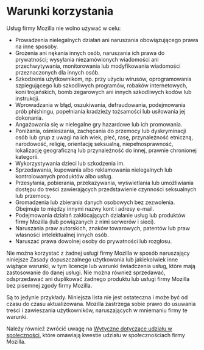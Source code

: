 # Warunki korzystania

Usług firmy Mozilla nie wolno używać w celu:

* Prowadzenia nielegalnych działań ani naruszania obowiązującego prawa na inne sposoby.
* Grożenia ani nękania innych osób, naruszania ich prawa do prywatności; wysyłania niezamówionych wiadomości ani przechwytywania, monitorowania lub modyfikowania wiadomości przeznaczonych dla innych osób.
* Szkodzenia użytkownikom, np. przy użyciu wirusów, oprogramowania szpiegującego lub szkodliwych programów, robaków internetowych, koni trojańskich, bomb zegarowych ani innych szkodliwych kodów lub instrukcji.
* Wprowadzania w błąd, oszukiwania, defraudowania, podejmowania prób phishingu, popełniania kradzieży tożsamości lub usiłowania jej dokonania.
* Angażowania się w nielegalne gry hazardowe lub ich promowania.
* Poniżania, ośmieszania, zachęcania do przemocy lub dyskryminacji osób lub grup z uwagi na ich wiek, płeć, rasę, przynależność etniczną, narodowość, religię, orientację seksualną, niepełnosprawność, lokalizację geograficzną lub przynależność do innej, prawnie chronionej kategorii.
* Wykorzystywania dzieci lub szkodzenia im.
* Sprzedawania, kupowania albo reklamowania nielegalnych lub kontrolowanych produktów albo usług.
* Przesyłania, pobierania, przekazywania, wyświetlania lub umożliwiania dostępu do treści zawierających przedstawienie czynności seksualnych lub przemocy.
* Gromadzenia lub zbierania danych osobowych bez zezwolenia. Obejmuje to między innymi nazwy kont i adresy e-mail.
* Podejmowania działań zakłócających działanie usług lub produktów firmy Mozilla (lub powiązanych z nimi serwerów i sieci).
* Naruszania praw autorskich, znaków towarowych, patentów lub praw własności intelektualnej innych osób.
* Naruszać prawa dowolnej osoby do prywatności lub rozgłosu.

Nie można korzystać z żadnej usługi firmy Mozilla w sposób naruszający niniejsze Zasady dopuszczalnego użytkowania lub jakiekolwiek inne wiążące warunki, w tym licencje lub warunki świadczenia usług, które mają zastosowanie do danej usługi. Nie można również sprzedawać, odsprzedawać ani duplikować żadnego produktu lub usługi firmy Mozilla bez pisemnej zgody firmy Mozilla.

Są to jedynie przykłady. Niniejsza lista nie jest ostateczna i może być od czasu do czasu aktualizowana. Mozilla zastrzega sobie prawo do usuwania treści i zawieszania użytkowników, naruszających w mniemaniu firmy te warunki.

Należy również zwrócić uwagę na [Wytyczne dotyczące udziału w społeczności](https://www.mozilla.org/about/governance/policies/participation/), które omawiają kwestie udziału w społecznościach firmy Mozilla.
